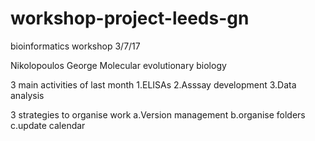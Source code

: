 # workshop-project-leeds-gn
bioinformatics workshop 3/7/17

Nikolopoulos George
Molecular evolutionary biology

3 main activities of last month
  1.ELISAs
  2.Asssay development
  3.Data analysis

3 strategies to organise work
  a.Version management
  b.organise folders
  c.update calendar
